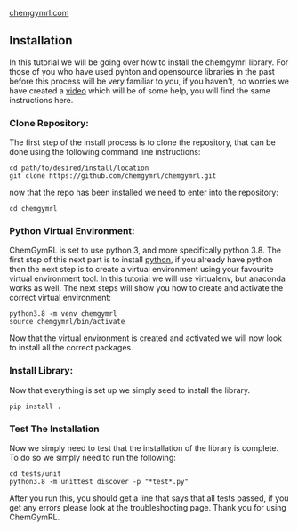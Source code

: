 [chemgymrl.com](https://chemgymrl.com/)

## Installation

In this tutorial we will be going over how to install the chemgymrl library. For those of you who have used pyhton and
opensource libraries in the past before this process will be very familiar to you, if you haven't, no worries we have 
created a [video](https://youtu.be/MBlyphoA1So) which will be of some help, you will find the same instructions here.

### Clone Repository:

The first step of the install process is to clone the repository, that can be done using the following command line
instructions:
```commandline
cd path/to/desired/install/location
git clone https://github.com/chemgymrl/chemgymrl.git
```
now that the repo has been installed we need to enter into the repository:

```commandline
cd chemgymrl
```

### Python Virtual Environment:

ChemGymRL is set to use python 3, and more specifically python 3.8. The first step of this next part is to install
[python](https://python.org), if you already have python then the next step is to create a virtual environment using
your favourite virtual environment tool. In this tutorial we will use virtualenv, but anaconda works as well. The next
steps will show you how to create and activate the correct virtual environment:

```commandline
python3.8 -m venv chemgymrl
source chemgymrl/bin/activate
```

Now that the virtual environment is created and activated we will now look to install all the correct packages.

### Install Library:
Now that everything is set up we simply seed to install the library.
 
```commandline
pip install .
```

### Test The Installation

Now we simply need to test that the installation of the library is complete. To do so we simply need to run the
following:

```commandline
cd tests/unit
python3.8 -m unittest discover -p "*test*.py"
```

After you run this, you should get a line that says that all tests passed, if you get any errors please look at the
troubleshooting page. Thank you for using ChemGymRL.
